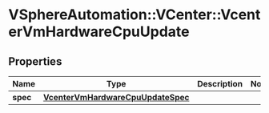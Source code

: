 # VSphereAutomation::VCenter::VcenterVmHardwareCpuUpdate

## Properties
Name | Type | Description | Notes
------------ | ------------- | ------------- | -------------
**spec** | [**VcenterVmHardwareCpuUpdateSpec**](VcenterVmHardwareCpuUpdateSpec.md) |  | 


